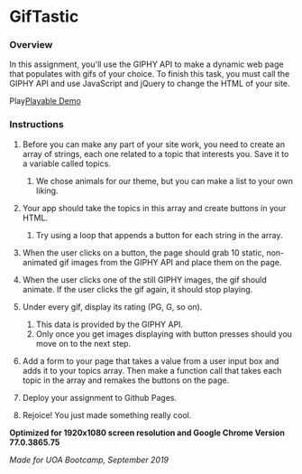# GifTastic

### Overview

In this assignment, you'll use the GIPHY API to make a dynamic web page that populates with gifs of your choice. To finish this task, you must call the GIPHY API and use JavaScript and jQuery to change the HTML of your site.

Play[Playable Demo](https://malinkamell.github.io/GifTastic/)


### Instructions


1. Before you can make any part of your site work, you need to create an array of strings, each one related to a topic that interests you. Save it to a variable called topics.
    1. We chose animals for our theme, but you can make a list to your own liking.

1. Your app should take the topics in this array and create buttons in your HTML.
    1. Try using a loop that appends a button for each string in the array.


1. When the user clicks on a button, the page should grab 10 static, non-animated gif images from the GIPHY API and place them on the page.

1. When the user clicks one of the still GIPHY images, the gif should animate. If the user clicks the gif again, it should stop playing.

1. Under every gif, display its rating (PG, G, so on).
    1. This data is provided by the GIPHY API.
    1. Only once you get images displaying with button presses should you move on to the next step.


1. Add a form to your page that takes a value from a user input box and adds it to your topics array. Then make a function call that takes each topic in the array and remakes the buttons on the page.

1. Deploy your assignment to Github Pages.
1. Rejoice! You just made something really cool.


**Optimized for 1920x1080 screen resolution and Google Chrome Version 77.0.3865.75**

_Made for UOA Bootcamp, September 2019_